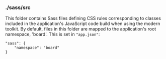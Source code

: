 ### ./sass/src

This folder contains Sass files defining CSS rules corresponding to classes
included in the application's JavaScript code build when using the modern toolkit.
By default, files in this folder are mapped to the application's root namespace, 'board'.
This is set in `"app.json"`:

    "sass": {
        "namespace": "board"
    }